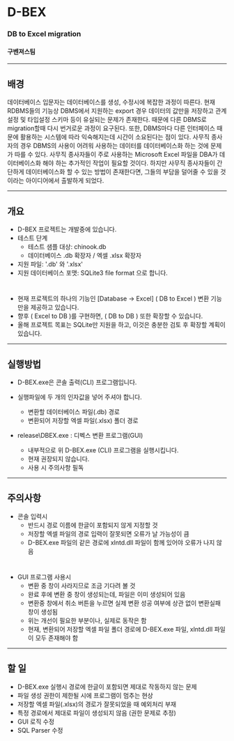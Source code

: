 # D-BEX  
### DB to Excel migration
#### 구벤져스팀
------------
## 배경

 데이터베이스 입문자는 데이터베이스를 생성, 수정시에 복잡한 과정이 따른다.
 현재 RDBMS들의 기능상 DBMS에서 지원하는 export 경우 데이터의 값만을 저장하고 관계설정 및 타입설정 스키마 등이 유실되는 문제가 존재한다.
 때문에 다른 DBMS로 migration할때 다시 번거로운 과정이 요구된다.
 또한, DBMS마다 다른 인터페이스 때문에 활용하는 시스템에 따라 익숙해지는데 시간이 소요된다는 점이 있다.
 사무직 종사자의 경우 DBMS의 사용이 어려워 사용하는 데이터를 데이터베이스화 하는 것에 문제가 따를 수 있다.
 사무직 종사자들이 주로 사용하는 Microsoft Excel 파일을 DBA가 데이터베이스화 해야 하는 추가적인 작업이 필요할 것이다.
 하지만 사무직 종사자들이 간단하게 데이터베이스화 할 수 있는 방법이 존재한다면, 그들의 부담을 덜어줄 수 있을 것이라는 아이디어에서 출발하게 되었다.
 
----------
## 개요
- D-BEX 프로젝트는 개발중에 있습니다.
- 테스트 단계
  - 테스트 샘플 대상: chinook.db
  - 데이터베이스 .db 확장자 / 엑셀 .xlsx 확장자
- 지원 파일: '.db' 와 '.xlsx'
- 지원 데이터베이스 포맷: SQLite3 file format 으로 합니다.
#
- 현재 프로젝트의 하나의 기능인 [Database -> Excel] ( DB to Excel ) 변환 기능만을 제공하고 있습니다.
- 향후 ( Excel to DB )를 구현하면, ( DB to DB ) 또한 확장할 수 있습니다.
- 올해 프로젝트 목표는 SQLite만 지원을 하고, 이것은 충분한 검토 후 확장할 계획이 있습니다.
---------------
## 실행방법
- D-BEX.exe은 콘솔 출력(CLI) 프로그램입니다.
- 실행파일에 두 개의 인자값을 넣어 주셔야 합니다.
  - 변환할 데이터베이스 파일(.db) 경로
  - 변환되어 저장할 엑셀 파일(.xlsx) 폴더 경로

- release\DBEX.exe : 디벡스 변환 프로그램(GUI)
  - 내부적으로 위 D-BEX.exe (CLI) 프로그램을 실행시킵니다.
  - 현재 권장되지 않습니다.
  - 사용 시 주의사항 필독
-------------------
## 주의사항
- 콘솔 입력시
  - 반드시 경로 이름에 한글이 포함되지 않게 지정할 것
  - 저장할 엑셀 파일의 경로 입력이 잘못되면 오류가 날 가능성이 큼
  - D-BEX.exe 파일의 같은 경로에 xlntd.dll 파일이 함께 있어야 오류가 나지 않음
#
- GUI 프로그램 사용시
  - 변환 중 창이 사라지므로 조금 기다려 볼 것
  - 완료 후에 변환 중 창이 생성되는데, 파일은 이미 생성되어 있음
  - 변환중 창에서 취소 버튼을 누르면 실제 변환 성공 여부에 상관 없이 변환실패 창이 생성됨
  - 위는 개선이 필요한 부분이나, 실제로 동작은 함
  - 현재, 변환되어 저장할 엑셀 파일 폴더 경로에 D-BEX.exe 파일, xlntd.dll 파일이 모두 존재해야 함
----------------------------
## 할 일
- D-BEX.exe 실행시 경로에 한글이 포함되면 제대로 작동하지 않는 문제
- 파일 생성 권한이 제한될 시에 프로그램이 멈추는 현상
- 저장할 엑셀 파일(.xlsx)의 경로가 잘못되었을 때 예외처리 부재
- 특정 경로에서 제대로 파일이 생성되지 않음 (권한 문제로 추정)
- GUI 로직 수정
- SQL Parser 수정
